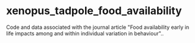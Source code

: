 # xenopus_tadpole_food_availability
Code and data associated with the journal article "Food availability early in life impacts among and within individual variation in behaviour"..
